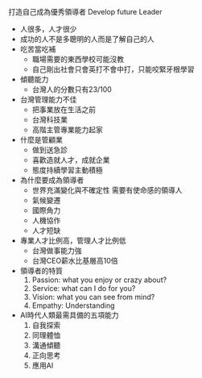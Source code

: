打造自己成為優秀領導者 Develop future Leader

* 人很多，人才很少
* 成功的人不是多聰明的人而是了解自己的人
* 吃苦當吃補
	* 職場需要的東西學校可能沒教
	* 自己剛出社會只會英打不會中打，只能咬緊牙根學習
* 傾聽能力
	* 台灣人的分數只有23/100
* 台灣管理能力不佳
	* 把事業放在生活之前
	* 台灣科技業
	* 高階主管專業能力起家
* 什麼是管顧業
	* 做到送急診
	* 喜歡造就人才，成就企業
	* 態度持續學習主動積極
* 為什麼要成為領導者
	* 世界充滿變化與不確定性 需要有使命感的領導人
	* 氣候變遷
	* 國際角力
	* 人機協作
	* 人才短缺
* 專業人才比例高，管理人才比例低
	* 台灣做事能力強
	* 台灣CEO薪水比基層高10倍
* 領導者的特質
	1. Passion: what you enjoy or crazy about?
	2. Service: what can I do for you?
	3. Vision: what you can see from mind?
	4. Empathy: Understanding
* AI時代人類最需具備的五項能力
	1. 自我探索
	2. 同理體恤
	3. 溝通傾聽
	4. 正向思考
	5. 應用AI